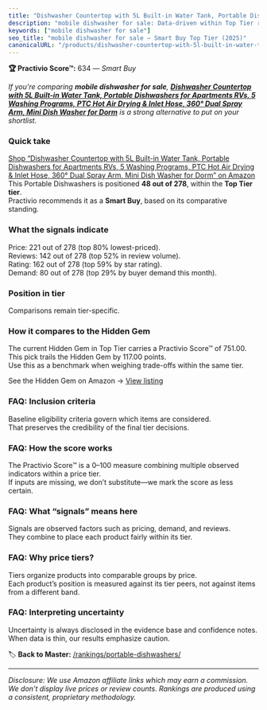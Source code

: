 ```yaml
---
title: "Dishwasher Countertop with 5L Built-in Water Tank, Portable Dishwashers for Apartments RVs, 5 Washing Programs, PTC Hot Air Drying & Inlet Hose, 360° Dual Spray Arm, Mini Dish Washer for Dorm"
description: "mobile dishwasher for sale: Data-driven within Top Tier ranking using the Practivio Score™. Positioned by quality, value, demand, findability, momentum."
keywords: ["mobile dishwasher for sale"]
seo_title: "mobile dishwasher for sale — Smart Buy Top Tier (2025)"
canonicalURL: "/products/dishwasher-countertop-with-5l-built-in-water-tank-portable-dishwashers-for-apartments-rvs-5-washing-programs-ptc-hot-air-drying-inlet-hose-360-dual-spray-arm-mini-dish-washer-for-dorm-B0CZ6VRTHW/"
---
```


**🏆 Practivio Score™:** 634 — _Smart Buy_


*If you're comparing **mobile dishwasher for sale**, **[Dishwasher Countertop with 5L Built-in Water Tank, Portable Dishwashers for Apartments RVs, 5 Washing Programs, PTC Hot Air Drying & Inlet Hose, 360° Dual Spray Arm, Mini Dish Washer for Dorm](https://www.amazon.com/dp/B0CZ6VRTHW?tag=practivio-20)** is a strong alternative to put on your shortlist.*
### Quick take
[Shop “Dishwasher Countertop with 5L Built-in Water Tank, Portable Dishwashers for Apartments RVs, 5 Washing Programs, PTC Hot Air Drying & Inlet Hose, 360° Dual Spray Arm, Mini Dish Washer for Dorm” on Amazon](https://www.amazon.com/dp/B0CZ6VRTHW?tag=practivio-20)
This Portable Dishwashers is positioned **48 out of 278**, within the **Top Tier tier**.  
Practivio recommends it as a **Smart Buy**, based on its comparative standing.

### What the signals indicate
Price: 221 out of 278 (top 80% lowest-priced).  
Reviews: 142 out of 278 (top 52% in review volume).  
Rating: 162 out of 278 (top 59% by star rating).  
Demand: 80 out of 278 (top 29% by buyer demand this month).

### Position in tier
Comparisons remain tier-specific.

### How it compares to the Hidden Gem
The current Hidden Gem in Top Tier carries a Practivio Score™ of 751.00.  
This pick trails the Hidden Gem by 117.00 points.  
Use this as a benchmark when weighing trade-offs within the same tier.  

See the Hidden Gem on Amazon → [View listing](https://www.amazon.com/dp/B08N6WV3HX?tag=practivio-20)

### FAQ: Inclusion criteria
Baseline eligibility criteria govern which items are considered.  
That preserves the credibility of the final tier decisions.

### FAQ: How the score works
The Practivio Score™ is a 0–100 measure combining multiple observed indicators within a price tier.  
If inputs are missing, we don’t substitute—we mark the score as less certain.

### FAQ: What “signals” means here
Signals are observed factors such as pricing, demand, and reviews.  
They combine to place each product fairly within its tier.

### FAQ: Why price tiers?
Tiers organize products into comparable groups by price.  
Each product’s position is measured against its tier peers, not against items from a different band.

### FAQ: Interpreting uncertainty
Uncertainty is always disclosed in the evidence base and confidence notes.  
When data is thin, our results emphasize caution.


🏷️ **Back to Master:** [/rankings/portable-dishwashers/](/rankings/portable-dishwashers/)

---
_Disclosure: We use Amazon affiliate links which may earn a commission. We don’t display live prices or review counts. Rankings are produced using a consistent, proprietary methodology._
